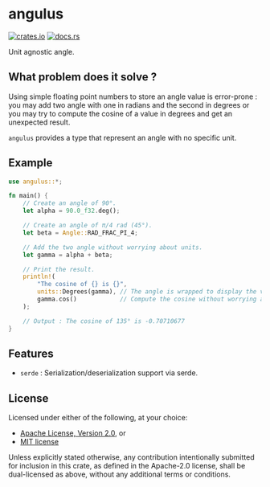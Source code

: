 # angulus

[![crates.io](https://img.shields.io/crates/v/angulus)](https://crates.io/crates/angulus)
[![docs.rs](https://docs.rs/angulus/badge.svg)](https://docs.rs/angulus)

Unit agnostic angle.

## What problem does it solve ?

Using simple floating point numbers to store an angle value is error-prone : you may add two angle with one in radians and the second in degrees or you may try to compute the cosine of a value in degrees and get an unexpected result.

`angulus` provides a type that represent an angle with no specific unit.

## Example

```rust
use angulus::*;

fn main() {
    // Create an angle of 90°.
    let alpha = 90.0_f32.deg();

    // Create an angle of π/4 rad (45°).
    let beta = Angle::RAD_FRAC_PI_4;

    // Add the two angle without worrying about units.
    let gamma = alpha + beta;

    // Print the result.
    println!(
        "The cosine of {} is {}",
        units::Degrees(gamma), // The angle is wrapped to display the value in degrees.
        gamma.cos()            // Compute the cosine without worrying about units.
    );

    // Output : The cosine of 135° is -0.70710677
}
```

## Features

- `serde` : Serialization/deserialization support via serde.

## License

Licensed under either of the following, at your choice:

- [Apache License, Version 2.0](https://github.com/tguichaoua/angulus/blob/main/LICENSE-APACHE), or
- [MIT license](https://github.com/tguichaoua/angulus/blob/main/LICENSE-MIT)

Unless explicitly stated otherwise, any contribution intentionally submitted
for inclusion in this crate, as defined in the Apache-2.0 license, shall
be dual-licensed as above, without any additional terms or conditions.
